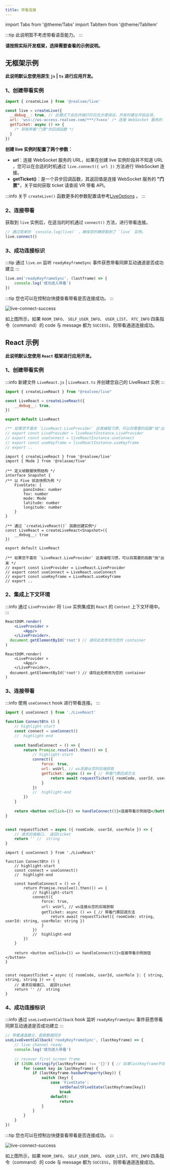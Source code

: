```yaml
---
title: 带看连接
---
```


import Tabs from '@theme/Tabs'
import TabItem from '@theme/TabItem'

:::tip
此说明暂不考虑带看语音能力。
:::

**请按照实际开发框架，选择需要查看的示例说明。**

## 无框架示例

**此说明默认您使用原生 `js` | `ts` 进行应用开发。**

### 1、创建带看实例

```js
import { createLive } from '@realsee/live'

const live = createLive({
  __debug__: true, // 此模式下会在终端打印日志方便调试，开发时建议开启此项。
  url: 'wss://ws-access.realsee.com/***/?=xxx' /* 连接 WebSocket 服务的 URL，从您的的后端获取 */,
  getTicket: async () => {
    /* 获取带看"门票"的回调函数 */
  }
})
```

**创建 live 实例时配置了两个参数：**
- **url**：连接 WebSocket 服务的 URL，如果在创建 live 实例阶段并不知道 URL ，您可以在合适的时机通过 `live.connect({ url })` 方法进行 WebSocket 连接。
- **getTicket()**：是一个异步回调函数，其返回值是连接 WebSocket 服务的 **"门票"**，关于如何获取 ticket 请查阅 VR 带看 API。

:::info
关于 `createLive()` 函数更多的参数配置请参考[LiveOptions](https://unpkg.com/@realsee/live@0.2.0-alpha.1/docs/interfaces/live.LiveOptions.html) 。
:::

### 2、连接带看

获取到 `live` 实例后，在适当的时机通过 `connect()` 方法，进行带看连接。

```js
// 通过简单的 `console.log(live)` ，确保您的确获取到了 `live` 实例。
live.connect() 
```

### 3、成功连接标识

:::tip
通过 `live.on` 监听 `readyKeyframeSync` 事件获悉带看同屏互动通道是否成功建立
:::

```js
live.on('readyKeyframeSync', (lastframe) => {
    console.log('成功进入带看')
})
```

:::tip
您也可以在控制台快捷查看带看是否连接成功。
:::

![live-connect-success](../../../assets/live/live-connect-success.png)


如上图所示，如果 `ROOM_INFO`、 `SELF_USER_INFO`、 `USER_LIST`、 `RTC_INFO` 四条指令（command）的 code 与 message 都为 `SUCCESS`，则带看通道连接成功。



## React 示例

**此说明默认您使用 `React` 框架进行应用开发。**

### 1、创建带看实例

:::info
新建文件 `LiveReact.js` | `LiveReact.ts` 并创建您自己的 LiveReact 实例
:::

<Tabs>
<TabItem value="JavaScript">

```jsx title='LiveReact.js'
import { createLiveReact } from "@realsee/live"

const LiveReact = createLiveReact({
	__debug__: true,
})

export default LiveReact

/** 如果您不喜欢 `LiveReact.LiveProvider` 这类编程习惯，可以将需要的函数"抛"出来 */
// export const LiveProvider = liveReactInstance.LiveProvider
// export const useConnect = liveReactInstance.useConnect
// export const useKeyframe = liveReactInstance.useKeyframe
// export ..
```

</TabItem>
<TabItem value="TypeScript">

```tsx title='LiveReact.ts'
import { createLiveReact } from '@realsee/live'
import { Mode } from '@relasee/five'

/** 定义帧数据快照结构 */
interface Snapshot {
/** 以 Five 状态快照为例 */
    FiveState: {
        panoIndex: number
        fov: number
        mode: Mode
        latitude: number
        longitude: number
    }
}

/** 通过 `createLiveReact()` 函数创建实例*/
const LiveReact = createLiveReact<Snapshot>({
    __debug__: true
})

export default LiveReact

/** 如果您不喜欢 `LiveReact.LiveProvider` 这类编程习惯，可以将需要的函数"抛"出来 */
// export const LiveProvider = LiveReact.LiveProvider
// export const useConnect = LiveReact.useConnect
// export const useKeyframe = LiveReact.useKeyframe
// export ..
```

</TabItem>
</Tabs>


### 2、集成上下文环境

:::info
通过 `LiveProvider` 将 `live` 实例集成到 `React` 的 `Context` 上下文环境中。
:::

<Tabs>
<TabItem value="JavaScript">

```jsx
ReactDOM.render(
	<LiveProvider >
		<App/>
	</LiveProvider>,
  document.getElementById('root') // 请将此处修改为您的 container
)
```

</TabItem>
<TabItem value="TypeScript">

```tsx
ReactDOM.render(
    <LiveProvider >
        <App/>
    </LiveProvider>,
  document.getElementById('root') // 请将此处修改为您的 container
)
```

</TabItem>
</Tabs>


### 3、连接带看

:::info
使用 `useConnect` hook 进行带看连接。
:::

<Tabs>
<TabItem value="JavaScript">

```jsx
import { useConnect } from './LiveReact'

function ConnectBtn () {
	// highlight-start
	const connect = useConnect()
	//  highlight-end
	
	const handleConnect = () => {
		return Promise.resolve().then(() => {
			// highlight-start
			connect({
				force: true,
				url: wsUrl, // ws连接从您的后端获取
				getTicket: async () => { // 带看门票回调方法
					return await requestTicket({ roomCode, userId, userRole })
				}
			})
			//  highlight-end
		})
	}
	
	return <button onClick={() => handleConnect()}>连接带看示例按钮</button>
}


const requestTicket = async ({ roomCode, userId, userRole }) => {
	// 请求后端接口， 返回ticket
	return '' //  string
}
```

</TabItem>
<TabItem value="TypeScript">

```tsx
import { useConnect } from './LiveReact'

function ConnectBtn () {
    // highlight-start
    const connect = useConnect()
    //  highlight-end

    const handleConnect = () => {
        return Promise.resolve().then(() => {
            // highlight-start
            connect({
                force: true,
                url: wsUrl, // ws连接从您的后端获取
                getTicket: async () => { // 带看门票回调方法
                    return await requestTicket({ roomCode: string, userId: string, userRole: string })
                }
            })
            //  highlight-end
        })
    }

    return <button onClick={() => handleConnect()}>连接带看示例按钮</button>
}


const requestTicket = async ({ roomCode, userId, userRole }: { string, string, string }) => {
    // 请求后端接口， 返回ticket
    return '' //  string
}

```

</TabItem>
</Tabs>


### 4、成功连接标识

<!--

    > 通过 `useReadyState` hook 监听 Websocket 通道连接状态。

    <Tabs>
    <TabItem value="JavaScript">
    
    ```jsx
    import LiveReact from "./LiveReact.js";
    import { WebSocketState } from "@realsee/live/lib/typings/WebSocket"
    
    const { useReadyState } = LiveReact
    
    function Test() {
        const wsStatus = useReadyState()
        
        React.useEffect(() => {
            switch (wsStatus) {
                case WebSocketState.NOTINITIALIZED:
                    // 尚未初始化
                    break;
                case WebSocketState.CONNECTING:
                    // 正在链接中
                    break;
                case WebSocketState.OPEN:
                    // 已经链接并且可以通讯
                    break;
                case WebSocketState.CLOSING:
                    // 连接正在关闭
                    break;
                case WebSocketState.CLOSED:
                    // 连接已关闭或者没有链接成功
                    break;
                default:
                    return null
            }
        }, [wsStatus])
        
        return null
    }
    ```
    
    </TabItem>
    <TabItem value="TypeScript">
    
    ```tsx
    import LiveReact from "./LiveReact.ts";
    import { WebSocketState } from "@realsee/live/lib/typings/WebSocket"
    
    const { useReadyState } = LiveReact
    
    function Test() {
        const wsStatus = useReadyState()
        
        React.useEffect(() => {
            switch (wsStatus) {
                case WebSocketState.NOTINITIALIZED:
                    // 尚未初始化
                    break;
                case WebSocketState.CONNECTING:
                    // 正在链接中
                    break;
                case WebSocketState.OPEN:
                    // 已经链接并且可以通讯
                    break;
                case WebSocketState.CLOSING:
                    // 连接正在关闭
                    break;
                case WebSocketState.CLOSED:
                    // 连接已关闭或者没有链接成功
                    break;
                default:
                    return null
            }
        }, [wsStatus])
        
        return null
    }
    ```
    
    </TabItem>
    </Tabs>

-->

:::info
通过 `useLiveEventCallback` hook 监听 `readyKeyframeSync` 事件获悉带看同屏互动通道是否成功建立
:::

```js
// 带看通道建立，首屏数据同步
useLiveEventCallback('readyKeyframeSync', (lastKeyframe) => {
    // live channel ready
    console.log('成功进入带看')
    
    // recover first screen frame
    if (JSON.stringify(lastKeyframe) !== '{}') { // 如果lastKeyframe不存在，即没有帧数据，无需做场景恢复
        for (const key in lastKeyframe) {
            if (lastKeyframe.hasOwnProperty(key)) {
                switch (key) {
                    case 'FiveState':
                        setDefaultFiveState(lastKeyframe[key])
                        break
                    default:
                        return
                }
            }
        }
    }
})
```

:::tip
您也可以在控制台快捷查看带看是否连接成功。
:::

![live-connect-success](../../../assets/live/live-connect-success.png)


如上图所示，如果 `ROOM_INFO`、 `SELF_USER_INFO`、 `USER_LIST`、 `RTC_INFO` 四条指令（command）的 code 与 message 都为 `SUCCESS`，则带看通道连接成功。

